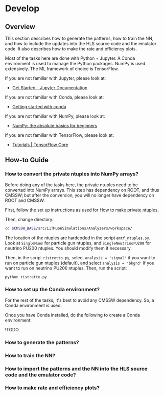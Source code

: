 # Develop

## Overview

This section describes how to generate the patterns, how to train the NN, and how to include the updates into the HLS source code and the emulator code. It also describes how to make the rate and efficiency plots.

Most of the tasks here are done with Python + Jupyter. A Conda environment is used to manage the Python packages. NumPy is used extensively. The ML framework of choice is TensorFlow.

If you are not familiar with Jupyter, please look at:

- [Get Started - Jupyter Documentation](https://jupyter.readthedocs.io/en/latest/content-quickstart.html)

If you are not familiar with Conda, please look at:

- [Getting started with conda](https://conda.io/projects/conda/en/latest/user-guide/getting-started.html)

If you are not familiar with NumPy, please look at:

- [NumPy: the absolute basics for beginners](https://numpy.org/doc/stable/user/absolute_beginners.html)

If you are not familiar with TensorFlow, please look at:

- [Tutorials | TensorFlow Core](https://www.tensorflow.org/tutorials)

## How-to Guide

### How to convert the private ntuples into NumPy arrays?

Before doing any of the tasks here, the private ntuples need to be converted into NumPy arrays. This step has dependency on ROOT, and thus CMSSW; but after the conversion, you will no longer have dependency on ROOT and CMSSW.

First, follow the set up instructions as used for [How to make private ntuples](usage.html#how-to-make-private-ntuples).

Then, change directory:

``` bash
cd $CMSSW_BASE/src/L1TMuonSimulations/Analyzers/workspace/
```

The location of the ntuples are hardcoded in the script `emtf_ntuples.py`. Look at `SingleMuon` for particle gun ntuples, and `SingleNeutrinoPU200` for neutrino PU200 ntuples. You should modify them if necessary.

Then, in the script `ristretto.py`, select `analysis = 'signal'` if you want to run on particle gun ntuples (default), and select `analysis = 'bkgnd'` if you want to run on neutrino PU200 ntuples. Then, run the script:

``` bash
python ristretto.py
```

### How to set up the Conda environment?

For the rest of the tasks, it's best to avoid any CMSSW dependency. So, a Conda environment is used.

Once you have Conda installed, do the following to create a Conda environment:

!TODO


### How to generate the patterns?

### How to train the NN?

### How to import the patterns and the NN into the HLS source code and the emulator code?

### How to make rate and efficiency plots?
